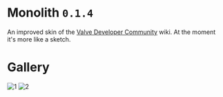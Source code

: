 # Monolith `0.1.4`
An improved skin of the [Valve Developer Community](https://developer.valvesoftware.com) wiki. At the moment it's more like a sketch.

# Gallery
![1](https://user-images.githubusercontent.com/90133781/231848479-73efd0bf-d2c2-41dd-a558-36f9a7c8a1b9.png)
![2](https://user-images.githubusercontent.com/90133781/231848491-a1284fa9-7562-4427-aba5-de12fb87181b.png)
